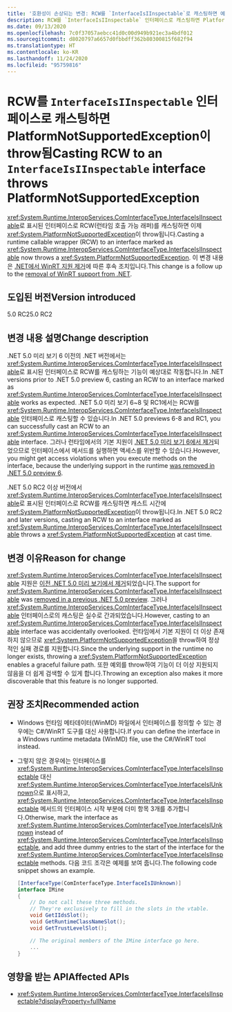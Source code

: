 ```yaml
---
title: '호환성이 손상되는 변경: RCW를 `InterfaceIsIInspectable`로 캐스팅하면 예외가 throw됨'
description: RCW를 `InterfaceIsIInspectable` 인터페이스로 캐스팅하면 PlatformNotSupportedException이 throw되는 .NET 5.0의 호환성이 손상되는 변경에 대해 알아봅니다.
ms.date: 09/13/2020
ms.openlocfilehash: 7c0f37057aebcc41d0c00d949b921ec3a4bdf012
ms.sourcegitcommit: d8020797a6657d0fbbdff362b80300815f682f94
ms.translationtype: HT
ms.contentlocale: ko-KR
ms.lasthandoff: 11/24/2020
ms.locfileid: "95759816"
---
```

# <a name="casting-rcw-to-an-interfaceisiinspectable-interface-throws-platformnotsupportedexception"></a><span data-ttu-id="d0eac-103">RCW를 `InterfaceIsIInspectable` 인터페이스로 캐스팅하면 PlatformNotSupportedException이 throw됨</span><span class="sxs-lookup"><span data-stu-id="d0eac-103">Casting RCW to an `InterfaceIsIInspectable` interface throws PlatformNotSupportedException</span></span>

<span data-ttu-id="d0eac-104"><xref:System.Runtime.InteropServices.ComInterfaceType.InterfaceIsIInspectable>로 표시된 인터페이스로 RCW(런타임 호출 가능 래퍼)를 캐스팅하면 이제 <xref:System.PlatformNotSupportedException>이 throw됩니다.</span><span class="sxs-lookup"><span data-stu-id="d0eac-104">Casting a runtime callable wrapper (RCW) to an interface marked as <xref:System.Runtime.InteropServices.ComInterfaceType.InterfaceIsIInspectable> now throws a <xref:System.PlatformNotSupportedException>.</span></span> <span data-ttu-id="d0eac-105">이 변경 내용은 [.NET에서 WinRT 지원 제거](built-in-support-for-winrt-removed.md)에 따른 후속 조치입니다.</span><span class="sxs-lookup"><span data-stu-id="d0eac-105">This change is a follow up to the [removal of WinRT support from .NET](built-in-support-for-winrt-removed.md).</span></span>

## <a name="version-introduced"></a><span data-ttu-id="d0eac-106">도입된 버전</span><span class="sxs-lookup"><span data-stu-id="d0eac-106">Version introduced</span></span>

<span data-ttu-id="d0eac-107">5.0 RC2</span><span class="sxs-lookup"><span data-stu-id="d0eac-107">5.0 RC2</span></span>

## <a name="change-description"></a><span data-ttu-id="d0eac-108">변경 내용 설명</span><span class="sxs-lookup"><span data-stu-id="d0eac-108">Change description</span></span>

<span data-ttu-id="d0eac-109">.NET 5.0 미리 보기 6 이전의 .NET 버전에서는 <xref:System.Runtime.InteropServices.ComInterfaceType.InterfaceIsIInspectable>로 표시된 인터페이스로 RCW를 캐스팅하는 기능이 예상대로 작동합니다.</span><span class="sxs-lookup"><span data-stu-id="d0eac-109">In .NET versions prior to .NET 5.0 preview 6, casting an RCW to an interface marked as <xref:System.Runtime.InteropServices.ComInterfaceType.InterfaceIsIInspectable> works as expected.</span></span> <span data-ttu-id="d0eac-110">.NET 5.0 미리 보기 6~8 및 RC1에서는 RCW를 <xref:System.Runtime.InteropServices.ComInterfaceType.InterfaceIsIInspectable> 인터페이스로 캐스팅할 수 있습니다.</span><span class="sxs-lookup"><span data-stu-id="d0eac-110">In .NET 5.0 previews 6-8 and RC1, you can successfully cast an RCW to an <xref:System.Runtime.InteropServices.ComInterfaceType.InterfaceIsIInspectable> interface.</span></span> <span data-ttu-id="d0eac-111">그러나 런타임에서의 기본 지원이 [.NET 5.0 미리 보기 6에서 제거](built-in-support-for-winrt-removed.md)되었으므로 인터페이스에서 메서드를 실행하면 액세스를 위반할 수 있습니다.</span><span class="sxs-lookup"><span data-stu-id="d0eac-111">However, you might get access violations when you execute methods on the interface, because the underlying support in the runtime [was removed in .NET 5.0 preview 6](built-in-support-for-winrt-removed.md).</span></span>

<span data-ttu-id="d0eac-112">.NET 5.0 RC2 이상 버전에서 <xref:System.Runtime.InteropServices.ComInterfaceType.InterfaceIsIInspectable>로 표시된 인터페이스로 RCW를 캐스팅하면 캐스트 시간에 <xref:System.PlatformNotSupportedException>이 throw됩니다.</span><span class="sxs-lookup"><span data-stu-id="d0eac-112">In .NET 5.0 RC2 and later versions, casting an RCW to an interface marked as <xref:System.Runtime.InteropServices.ComInterfaceType.InterfaceIsIInspectable> throws a <xref:System.PlatformNotSupportedException> at cast time.</span></span>

## <a name="reason-for-change"></a><span data-ttu-id="d0eac-113">변경 이유</span><span class="sxs-lookup"><span data-stu-id="d0eac-113">Reason for change</span></span>

<span data-ttu-id="d0eac-114"><xref:System.Runtime.InteropServices.ComInterfaceType.InterfaceIsIInspectable> 지원은 [이전 .NET 5.0 미리 보기에서 제거](built-in-support-for-winrt-removed.md)되었습니다.</span><span class="sxs-lookup"><span data-stu-id="d0eac-114">The support for <xref:System.Runtime.InteropServices.ComInterfaceType.InterfaceIsIInspectable> was [removed in a previous .NET 5.0 preview](built-in-support-for-winrt-removed.md).</span></span> <span data-ttu-id="d0eac-115">그러나 <xref:System.Runtime.InteropServices.ComInterfaceType.InterfaceIsIInspectable> 인터페이스로의 캐스팅은 실수로 간과되었습니다.</span><span class="sxs-lookup"><span data-stu-id="d0eac-115">However, casting to an <xref:System.Runtime.InteropServices.ComInterfaceType.InterfaceIsIInspectable> interface was accidentally overlooked.</span></span> <span data-ttu-id="d0eac-116">런타임에서 기본 지원이 더 이상 존재하지 않으므로 <xref:System.PlatformNotSupportedException>을 throw하여 정상적인 실패 경로를 지원합니다.</span><span class="sxs-lookup"><span data-stu-id="d0eac-116">Since the underlying support in the runtime no longer exists, throwing a <xref:System.PlatformNotSupportedException> enables a graceful failure path.</span></span> <span data-ttu-id="d0eac-117">또한 예외를 throw하여 기능이 더 이상 지원되지 않음을 더 쉽게 검색할 수 있게 합니다.</span><span class="sxs-lookup"><span data-stu-id="d0eac-117">Throwing an exception also makes it more discoverable that this feature is no longer supported.</span></span>

## <a name="recommended-action"></a><span data-ttu-id="d0eac-118">권장 조치</span><span class="sxs-lookup"><span data-stu-id="d0eac-118">Recommended action</span></span>

- <span data-ttu-id="d0eac-119">Windows 런타임 메타데이터(WinMD) 파일에서 인터페이스를 정의할 수 있는 경우에는 C#/WinRT 도구를 대신 사용합니다.</span><span class="sxs-lookup"><span data-stu-id="d0eac-119">If you can define the interface in a Windows runtime metadata (WinMD) file, use the C#/WinRT tool instead.</span></span>

- <span data-ttu-id="d0eac-120">그렇지 않은 경우에는 인터페이스를 <xref:System.Runtime.InteropServices.ComInterfaceType.InterfaceIsIInspectable> 대신 <xref:System.Runtime.InteropServices.ComInterfaceType.InterfaceIsIUnknown>으로 표시하고, <xref:System.Runtime.InteropServices.ComInterfaceType.InterfaceIsIInspectable> 메서드의 인터페이스 시작 부분에 더미 항목 3개를 추가합니다.</span><span class="sxs-lookup"><span data-stu-id="d0eac-120">Otherwise, mark the interface as <xref:System.Runtime.InteropServices.ComInterfaceType.InterfaceIsIUnknown> instead of <xref:System.Runtime.InteropServices.ComInterfaceType.InterfaceIsIInspectable>, and add three dummy entries to the start of the interface for the <xref:System.Runtime.InteropServices.ComInterfaceType.InterfaceIsIInspectable> methods.</span></span> <span data-ttu-id="d0eac-121">다음 코드 조각은 예제를 보여 줍니다.</span><span class="sxs-lookup"><span data-stu-id="d0eac-121">The following code snippet shows an example.</span></span>

  ```csharp
  [InterfaceType(ComInterfaceType.InterfaceIsIUnknown)]
  interface IMine
  {
      // Do not call these three methods.
      // They're exclusively to fill in the slots in the vtable.
      void GetIIdsSlot();
      void GetRuntimeClassNameSlot();
      void GetTrustLevelSlot();

      // The original members of the IMine interface go here.
      ...
  }
  ```

## <a name="affected-apis"></a><span data-ttu-id="d0eac-122">영향을 받는 API</span><span class="sxs-lookup"><span data-stu-id="d0eac-122">Affected APIs</span></span>

- <xref:System.Runtime.InteropServices.ComInterfaceType.InterfaceIsIInspectable?displayProperty=fullName>

<!--

### Affected APIs

- `F:System.Runtime.InteropServices.ComInterfaceType.InterfaceIsIInspectable`

### Category

Interop

-->
